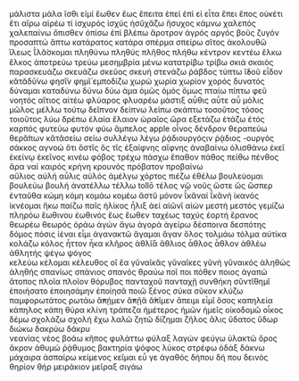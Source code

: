 μάλιστα μάλα
ἴσθι εἰμί 
ἕωθεν ἕως
ἔπειτα ἐπεί ἐπί εἰ  εἶτα 
ἔπει ἔπος 
οὐκέτι ἔτι
αἴρω 
αἱρέω 
τί 
ἰσχυρός ἰσχύς 
ἡσῠχᾰ́ζω ἥσυχος 
κάμνω 
χαλεπός χαλεπαίνω 
ὄπισθεν ὀπίσω ἐπί 
βλέπω 
ἄροτρον 
ἀγρός 
αργός 
βοῦς 
ζυγόν 
προσαπτώ ἅπτω
κατάρατος κατάρα 
σπέρμα σπείρω 
σῖτος 
ἀκολουθῶ 
ἵλεως ῑ̔λᾰ́σκομαι 
πληθύνω πληθύς πλῆθος πλήθω 
κέντρον κεντέω 
ἕλκω ἕλκος 
ἀποτρεύω τρεύω 
μεσημβρία
μένω
κατατρίβω τρίβω 
σκιά 
σκαιός 
παρασκευάζω σκευάζω σκεῦος σκευή 
στενάζω 
ῥάβδος 
τύπτω 
ῐ̓δοῦ εἶδον 
κᾰτᾰδῡ́νω
φησῐ́ν φημῐ́ 
εμποδίζω 
χωρώ χωρία χωρίον
χορός 
δυνατός δύναμαι 
καταδύνω δύνω δύω 
ἁμα ὁμῶς ὁμός ὅμως 
πταίω 
πίπτω 
φεῦ
νοητός 
αἴτιος αἰτέω 
φλύαρος φλυαρέω
μάστιξ 
αὖθις αὖτε αὖ 
μόλις μῶλος μέλλω 
τούτῳ 
δεῖπνον δείπνω 
λείπω 
σκάπτω 
τοσοῦτος τόσος 
τοιοῦτος 
λύω 
δρέπω 
ἐλαία ἔλαιον 
ὡραῖος ὥρα
εξετάζω ἐτάζω ἐτός καρπός 
φυτεύω φυτόν φύω 
ἄμπελος apple 
οἶνος 
δένδρον 
θεραπεύω θερᾰ́πων 
κᾰτᾰσείω σείω 
συλλέγω λέγω 
ῥᾴδιουργόςιν ῥᾴδιος -ουργός 
σάκκος 
αγνοώ 
ὅτι ὅστῐς  ὅς τῐς 
ἐξαίφνης αἴφνης 
ἀναβαίνω 
ὀλισθάνω 
ἐκεῖ ἐκείνῳ ἐκεῖνος 
κινέω 
φόβος 
τρέχω 
πάσχω ἔπαθον πάθος πείθω πένθος 
ἄρα 
ναί 
καιρός 
κρήνη κρουνός 
πρόβατον προβαίνω  
αὔλιος αὐλή αὖλις αὐλός 
ἀμέλγω 
χόρτος 
πιέζω 
ἐθέλω 
βουλεύομαι βουλεύω βουλή 
ἀνατέλλω τέλλω tollō τέλος
νῷ νοῦς 
ὥστε ὥς ὥσπερ 
ἐνταῦθα 
κώμη 
κόμη κομάω κομέω
ἄστῠ 
μόνον 
ῐ̔κᾰναί ῐ̔κᾰνή ἱκανός ἱκνέομαι ἥκω 
παίζω παῖς 
ἡλίκος ἧλιξ 
ἀεί αἰῶνῐ αἰών 
μεστή μεστός 
γεμίζω 
πληρόω 
ἕωθινου ἐωθινός ἕως ἕωθεν 
ταχέως ταχύς 
ἑορτή ἔρανος 
θεωρέω θεωρός ὁράω 
ἀγών ἄγω ἀγορά ἀγείρω 
δέσποινα δεσπότης δόμος πόσις 
ἰέναι εἶμι 
ἀγανακτῶ ἄγαμαι ἄγαν 
ὅλος 
τολμάω τόλμα 
αὐτίκα 
κολάζω κόλος 
ἧττον ἦκα 
κλῆρος 
ἀθλῐ́ᾱ ἄθλιος ἆθλος ἆθλον ἀθλέω ἀθλητής 
ψέγω ψόγος  
κελεύω κέλομαι κέλευθος
οἴ 
ἔα 
γῠναῖκᾰς γῠναῖκες γῠνή γῠναικός 
ἀληθώς ἀληθής 
σπανίως σπάνιος σπανός 
θραύω 
ποῖ ποι πόθεν ποιος 
ἀγαπώ 
ἄτοπος 
πλοῖα πλοῖον 
θόρυβος 
πανταχοῦ πανταχῇ 
συνθήκη σῠντῐ́θημῐ 
ἐποιήσατο ἐποιησάμην ἐποίησᾰ ποιῶ 
ξένος 
σύκα σῦκον 
κλύζω 
παμφορωτάτος ρωτάω 
ᾰ̓πῄμεν ᾰ̓πῇᾰ ᾰ̓́πῐμεν ἄπειμι εἶμῐ 
ὅσος 
καπηλεία κάπηλος κάπη 
θύρα 
κλίνη 
τράπεζα 
ἡμέτερος ἡμῶν ἡμεῖς 
οἰκοδομῶ οἶκος δέμω 
σχολάζω σχολή ἔχω 
λαλῶ 
ζητῶ δίζημαι ζῆλος 
ἅλις 
ὕδατος ὕδωρ 
διώκω 
δακρύω δάκρυ  
νεανίας νέος 
βοάω 
κῆπος 
φυλάττω φύλαξ 
λαγών 
φεύγω 
ὑλακτῶ 
ὄρος 
ἄκρον 
ἀθυμώ ῥᾴθυμος 
βακτηρία 
ψόφος 
λύκος 
στρέφω 
ὀδάξ δάκνω 
μάχαιρα 
ἀσπαίρω 
κείμενος κεῖμαι 
εὖ 
γε 
ἀγαθός 
δήπου δή που 
δεινός 
θηρίον θήρ
μειράκιον μεῖραξ 
σιγάω 